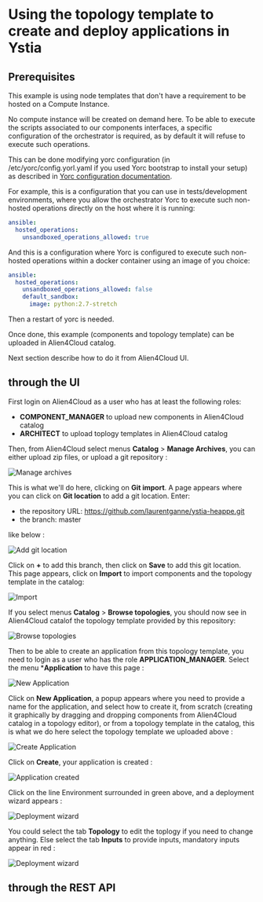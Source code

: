 # Using the topology template to create and deploy applications in Ystia

## Prerequisites

This example is using node templates that don't have a requirement to be hosted on a 
Compute Instance.

No compute instance will be created on demand here. To be able to execute the scripts associated 
to our components interfaces, a specific configuration of the orchestrator is required, as by default it will refuse to execute such operations.

This can be done modifying yorc configuration (in /etc/yorc/config.yorl.yaml if you used Yorc bootstrap to install your setup) as described in [Yorc configuration documentation](https://yorc.readthedocs.io/en/latest/configuration.html#option-ansible-sandbox-hosted-ops-cfg).

For example, this is a configuration that you can use in tests/development environments, where you allow the orchestrator Yorc to execute such non-hosted operations directly on the host where it is running:

```yaml
ansible:
  hosted_operations:
    unsandboxed_operations_allowed: true
```

And this is a configuration where Yorc is configured to execute such non-hosted operations within a docker container using an image of you choice:

```yaml
ansible:
  hosted_operations:
    unsandboxed_operations_allowed: false
    default_sandbox:
      image: python:2.7-stretch
```
Then a restart of yorc is needed.

Once done, this example (components and topology template) can be uploaded in Alien4Cloud catalog.

Next section describe how to do it from Alien4Cloud UI.

## through the UI

First login on Alien4Cloud as a user who has at least the following roles:
* **COMPONENT_MANAGER** to upload new components in Alien4Cloud catalog
* **ARCHITECT** to upload toplogy templates in Alien4Cloud catalog

Then, from Alien4Cloud select menus **Catalog** > **Manage Archives**, you can either upload zip files, or upload a git repository :

![Manage archives](images/1ManageArchivers.PNG)

This is what we'll do here, clicking on **Git import**. A page appears where you can click on **Git location** to add a git location.
Enter:
* the repository URL: https://github.com/laurentganne/ystia-heappe.git
* the branch: master

like below :

![Add git location](images/2AddGitLocation.PNG)


Click on **+** to add this branch, then click on **Save** to add this git location.
This page appears, click on **Import** to import components and the topology template in the catalog:

![Import](images/3ImportLocation.PNG)

If you select menus  **Catalog** > **Browse topologies**, you should now see in Alien4Cloud catalof the topology template provided by this repository:

![Browse topologies](images/4TopologyInCatalog.PNG)

Then to be able to create an application from this topology template, you need to login as a user who has the role **APPLICATION_MANAGER**.
Select the menu ***Application** to have this page :

![New Application](images/5NewApp.PNG)

Click on **New Application**, a popup appears where you need to provide a name for the application, and select how to create it, from scratch (creating it graphically by dragging and dropping components from Alien4Cloud catalog in a topology editor), or from a topology template in the catalog, this is what we do here select the topology template we uploaded above :

![Create Application](images/6NewAppFromTemplate.PNG)

Click on **Create**, your application is created :

![Application created](images/7AppTest.PNG)

Click on the line Environment surrounded in green above, and a deployment wizard appears :

![Deployment wizard](images/8DeploymentWizard.PNG)

You could select the tab **Topology** to edit the toplogy if you need to change anything.
Else select the tab **Inputs** to provide inputs, mandatory inputs appear in red :


![Deployment wizard](images/9Inputs.PNG)



## through the REST API
